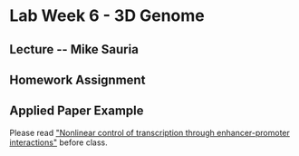 # Lab Week 6 - 3D Genome

## Lecture -- Mike Sauria



## Homework Assignment



## Applied Paper Example

Please read ["Nonlinear control of transcription through enhancer-promoter interactions"](https://pubmed.ncbi.nlm.nih.gov/35418676/) before class.
